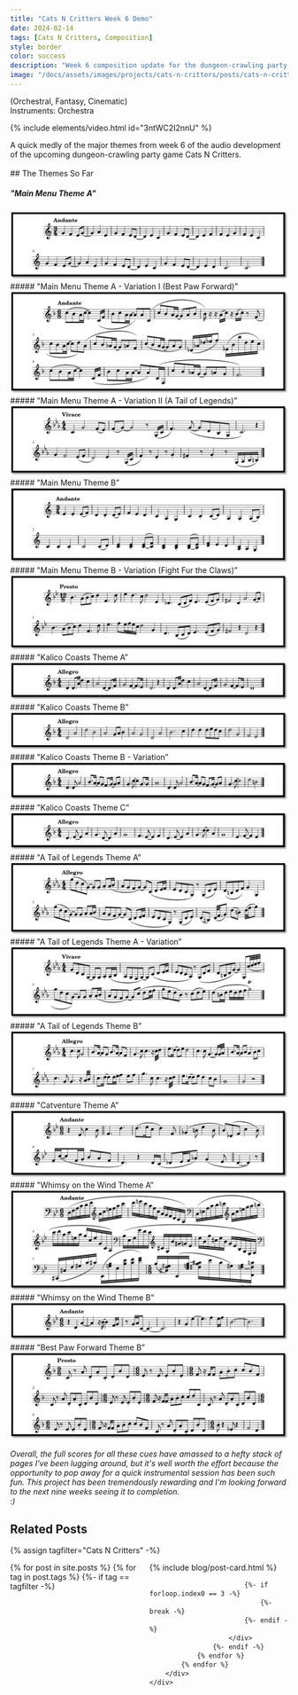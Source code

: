 ```yaml
---
title: "Cats N Critters Week 6 Demo"
date: 2024-02-14
tags: [Cats N Critters, Composition]
style: border
color: success
description: "Week 6 composition update for the dungeon-crawling party game Cats N Critters."
image: "/docs/assets/images/projects/cats-n-critters/posts/cats-n-critters-week6post.png"
---
```


(Orchestral, Fantasy, Cinematic)\
Instruments: Orchestra

{% include elements/video.html id="3ntWC2I2nnU" %}
<div class="row" markdown="1">

<div class="col" markdown="1">
A quick medly of the major themes from week 6 of the audio development of the upcoming dungeon-crawling party game Cats N Critters.
</div>
</div>

<br>
## The Themes So Far
<br>

##### "Main Menu Theme A"
<img src="/docs/assets/images/projects/cats-n-critters/motifs/week6/catsncritters-mainmenu-a.png" alt="mainmenu-a">
##### "Main Menu Theme A - Variation I (Best Paw Forward)”
<img src="/docs/assets/images/projects/cats-n-critters/motifs/week6/catsncritters-mainmenu-a-var-i.png" alt="mainmenu-a-var-i">
##### "Main Menu Theme A - Variation II (A Tail of Legends)”
<img src="/docs/assets/images/projects/cats-n-critters/motifs/week6/catsncritters-mainmenu-a-var-ii.png" alt="mainmenu-a-var-ii">
##### "Main Menu Theme B”
<img src="/docs/assets/images/projects/cats-n-critters/motifs/week6/catsncritters-mainmenu-b.png" alt="mainmenu-b">
##### "Main Menu Theme B - Variation (Fight Fur the Claws)”
<img src="/docs/assets/images/projects/cats-n-critters/motifs/week6/catsncritters-mainmenu-b-var.png" alt="mainmenu-b-var">
##### "Kalico Coasts Theme A”
<img src="/docs/assets/images/projects/cats-n-critters/motifs/week6/catsncritters-kalicocoasts-a.png" alt="kalicocoasts-a">
##### "Kalico Coasts Theme B”
<img src="/docs/assets/images/projects/cats-n-critters/motifs/week6/catsncritters-kalicocoasts-b.png" alt="kalicocoasts-b">
##### "Kalico Coasts Theme B - Variation”
<img src="/docs/assets/images/projects/cats-n-critters/motifs/week6/catsncritters-kalicocoasts-b-var.png" alt="kalicocoasts-b-var">
##### "Kalico Coasts Theme C”
<img src="/docs/assets/images/projects/cats-n-critters/motifs/week6/catsncritters-kalicocoasts-c.png" alt="kalicocoasts-c">
##### "A Tail of Legends Theme A”
<img src="/docs/assets/images/projects/cats-n-critters/motifs/week6/catsncritters-atailoflegends-a.png" alt="atailoflegends-a">
##### "A Tail of Legends Theme A - Variation”
<img src="/docs/assets/images/projects/cats-n-critters/motifs/week6/catsncritters-atailoflegends-a-var.png" alt="atailoflegends-a-var">
##### "A Tail of Legends Theme B”
<img src="/docs/assets/images/projects/cats-n-critters/motifs/week6/catsncritters-atailoflegends-b.png" alt="atailoflegends-b">
##### "Catventure Theme A”
<img src="/docs/assets/images/projects/cats-n-critters/motifs/week6/catsncritters-catventure-a.png" alt="catventure-a">
##### "Whimsy on the Wind Theme A”
<img src="/docs/assets/images/projects/cats-n-critters/motifs/week6/catsncritters-whimsyonthewind-a.png" alt="whimsyonthewind-a">
##### "Whimsy on the Wind Theme B”
<img src="/docs/assets/images/projects/cats-n-critters/motifs/week6/catsncritters-whimsyonthewind-b.png" alt="whimsyonthewind-b">
##### "Best Paw Forward Theme B”
<img src="/docs/assets/images/projects/cats-n-critters/motifs/week6/catsncritters-bestpawforward-b.png" alt="bestpawforward-b">

*Overall, the full scores for all these cues have amassed to a hefty stack of pages I've been lugging around, 
but it's well worth the effort because the opportunity to pop away for a quick instrumental session has been such fun.
This project has been tremendously rewarding and I'm looking forward to the next nine weeks seeing it to completion.*<br>
*:)*

## Related Posts
{% assign tagfilter="Cats N Critters" -%}
<div style="max-width: 1fr">
    <div class="row">
        <div class="container-fluid" style="display: grid; grid-template-columns: repeat(auto-fit, minmax(200px, 1fr));">
            {% for post in site.posts %}
                {% for tag in post.tags %}
                    {%- if tag == tagfilter -%}
                        <div class="col pl-1 pr-1">
                            {% include blog/post-card.html %}

                            {%- if forloop.index0 == 3 -%}
                                {%- break -%}
                            {%- endif -%}
                        </div>
                    {%- endif -%}
                {% endfor %}
            {% endfor %}
        </div>
    </div>
</div>